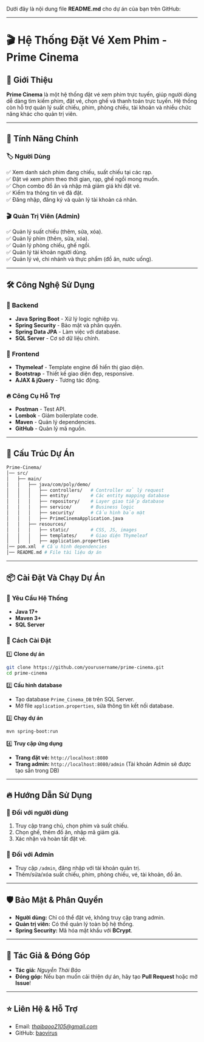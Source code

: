 Dưới đây là nội dung file **README.md** cho dự án của bạn trên GitHub:  

---

# 🎬 **Hệ Thống Đặt Vé Xem Phim - Prime Cinema**  

## 📌 **Giới Thiệu**  
**Prime Cinema** là một hệ thống đặt vé xem phim trực tuyến, giúp người dùng dễ dàng tìm kiếm phim, đặt vé, chọn ghế và thanh toán trực tuyến. Hệ thống còn hỗ trợ quản lý suất chiếu, phim, phòng chiếu, tài khoản và nhiều chức năng khác cho quản trị viên.  

---

## 🚀 **Tính Năng Chính**  

### 🏷 **Người Dùng**  
✅ Xem danh sách phim đang chiếu, suất chiếu tại các rạp.  
✅ Đặt vé xem phim theo thời gian, rạp, ghế ngồi mong muốn.  
✅ Chọn combo đồ ăn và nhập mã giảm giá khi đặt vé.  
✅ Kiểm tra thông tin vé đã đặt.  
✅ Đăng nhập, đăng ký và quản lý tài khoản cá nhân.  

### 🎬 **Quản Trị Viên (Admin)**  
✅ Quản lý suất chiếu (thêm, sửa, xóa).  
✅ Quản lý phim (thêm, sửa, xóa).  
✅ Quản lý phòng chiếu, ghế ngồi.  
✅ Quản lý tài khoản người dùng.  
✅ Quản lý vé, chi nhánh và thực phẩm (đồ ăn, nước uống).  

---

## 🛠 **Công Nghệ Sử Dụng**  

### 📌 **Backend**  
- **Java Spring Boot** - Xử lý logic nghiệp vụ.  
- **Spring Security** - Bảo mật và phân quyền.  
- **Spring Data JPA** - Làm việc với database.  
- **SQL Server** - Cơ sở dữ liệu chính.  

### 🎨 **Frontend**  
- **Thymeleaf** - Template engine để hiển thị giao diện.  
- **Bootstrap** - Thiết kế giao diện đẹp, responsive.  
- **AJAX & jQuery** - Tương tác động.  

### 🔥 **Công Cụ Hỗ Trợ**  
- **Postman** - Test API.  
- **Lombok** - Giảm boilerplate code.  
- **Maven** - Quản lý dependencies.  
- **GitHub** - Quản lý mã nguồn.  

---

## 📂 **Cấu Trúc Dự Án**  
```bash
Prime-Cinema/
│── src/
│   ├── main/
│   │   ├── java/com/poly/demo/
│   │   │   ├── controllers/   # Controller xử lý request
│   │   │   ├── entity/        # Các entity mapping database
│   │   │   ├── repository/    # Layer giao tiếp database
│   │   │   ├── service/       # Business logic
│   │   │   ├── security/      # Cấu hình bảo mật
│   │   │   ├── PrimeCinemaApplication.java
│   │   ├── resources/
│   │   │   ├── static/        # CSS, JS, images
│   │   │   ├── templates/     # Giao diện Thymeleaf
│   │   │   ├── application.properties
│── pom.xml  # Cấu hình dependencies
│── README.md # File tài liệu dự án
```

---

## 📦 **Cài Đặt Và Chạy Dự Án**  

### 🔹 **Yêu Cầu Hệ Thống**  
- **Java 17+**  
- **Maven 3+**  
- **SQL Server**  

### 🔹 **Cách Cài Đặt**  
1️⃣ **Clone dự án**  
```bash
git clone https://github.com/yourusername/prime-cinema.git
cd prime-cinema
```
2️⃣ **Cấu hình database**  
- Tạo database `Prime_Cinema_DB` trên SQL Server.  
- Mở file `application.properties`, sửa thông tin kết nối database.  

3️⃣ **Chạy dự án**  
```bash
mvn spring-boot:run
```
4️⃣ **Truy cập ứng dụng**  
- **Trang đặt vé:** `http://localhost:8080`  
- **Trang admin:** `http://localhost:8080/admin` (Tài khoản Admin sẽ được tạo sẵn trong DB)  

---

## 🔥 **Hướng Dẫn Sử Dụng**  
### **👥 Đối với người dùng**  
1. Truy cập trang chủ, chọn phim và suất chiếu.  
2. Chọn ghế, thêm đồ ăn, nhập mã giảm giá.  
3. Xác nhận và hoàn tất đặt vé.  

### **🔧 Đối với Admin**  
- Truy cập `/admin`, đăng nhập với tài khoản quản trị.  
- Thêm/sửa/xóa suất chiếu, phim, phòng chiếu, vé, tài khoản, đồ ăn.  

---

## 🛡 **Bảo Mật & Phân Quyền**  
- **Người dùng:** Chỉ có thể đặt vé, không truy cập trang admin.  
- **Quản trị viên:** Có thể quản lý toàn bộ hệ thống.  
- **Spring Security:** Mã hóa mật khẩu với **BCrypt**.  

---

## 📌 **Tác Giả & Đóng Góp**  
- **Tác giả:** *Nguyễn Thái Bảo*  
- **Đóng góp:** Nếu bạn muốn cải thiện dự án, hãy tạo **Pull Request** hoặc mở **Issue**!  

---

## ⭐ **Liên Hệ & Hỗ Trợ**  
- Email: *thaibaoo2105@gmail.com*  
- GitHub: [baovirus](https://github.com/baovirus)  
